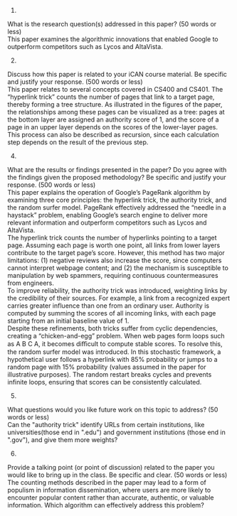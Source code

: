 1.
What is the research question(s) addressed in this paper? (50 words or less)\
This paper examines the algorithmic innovations that enabled Google to outperform
competitors such as Lycos and AltaVista.

2.
Discuss how this paper is related to your iCAN course material. Be specific
and justify your response. (500 words or less)\
This paper relates to several concepts covered in CS400 and CS401. The “hyperlink trick”
counts the number of pages that link to a target page, thereby forming a tree structure. As
illustrated in the figures of the paper, the relationships among these pages can be
visualized as a tree: pages at the bottom layer are assigned an authority score of 1, and
the score of a page in an upper layer depends on the scores of the lower-layer pages. This
process can also be described as recursion, since each calculation step depends on the
result of the previous step.

4.
What are the results or findings presented in the paper? Do you agree with the
findings given the proposed methodology? Be specific and justify your
response. (500 words or less)\
This paper explains the operation of Google’s PageRank algorithm by examining three
core principles: the hyperlink trick, the authority trick, and the random surfer model.
PageRank effectively addressed the “needle in a haystack” problem, enabling Google’s
search engine to deliver more relevant information and outperform competitors such as
Lycos and AltaVista.\
The hyperlink trick counts the number of hyperlinks pointing to a target page. Assuming
each page is worth one point, all links from lower layers contribute to the target page’s
score. However, this method has two major limitations: (1) negative reviews also increase
the score, since computers cannot interpret webpage content; and (2) the mechanism is
susceptible to manipulation by web spammers, requiring continuous countermeasures
from engineers.\
To improve reliability, the authority trick was introduced, weighting links by the credibility
of their sources. For example, a link from a recognized expert carries greater influence
than one from an ordinary user. Authority is computed by summing the scores of all
incoming links, with each page starting from an initial baseline value of 1.\
Despite these refinements, both tricks suffer from cyclic dependencies, creating a
“chicken-and-egg” problem. When web pages form loops such as A B C A, it
becomes diﬃcult to compute stable scores. To resolve this, the random surfer model was
introduced. In this stochastic framework, a hypothetical user follows a hyperlink with 85%
probability or jumps to a random page with 15% probability (values assumed in the paper
for illustrative purposes). The random restart breaks cycles and prevents infinite loops,
ensuring that scores can be consistently calculated.

5. 
What questions would you like future work on this topic to address? (50 words
or less)\
Can the "authority trick" identify URLs from certain institutions, like universities(those end
in ".edu") and government institutions (those end in ".gov"), and give them more weights?

6. 
Provide a talking point (or point of discussion) related to the paper you would
like to bring up in the class. Be specific and clear. (50 words or less)\
The counting methods described in the paper may lead to a form of populism in
information dissemination, where users are more likely to encounter popular content
rather than accurate, authentic, or valuable information. Which algorithm can effectively
address this problem?
